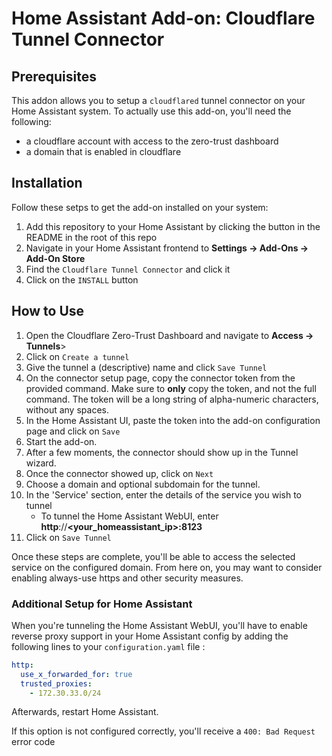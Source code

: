 # Home Assistant Add-on: Cloudflare Tunnel Connector

## Prerequisites

This addon allows you to setup a `cloudflared` tunnel connector on your Home Assistant system. 
To actually use this add-on, you'll need the following:
- a cloudflare account with access to the zero-trust dashboard
- a domain that is enabled in cloudflare

## Installation

Follow these setps to get the add-on installed on your system:
1. Add this repository to your Home Assistant by clicking the button in the README in the root of this repo
2. Navigate in your Home Assistant frontend to __Settings -> Add-Ons -> Add-On Store__
3. Find the `Cloudflare Tunnel Connector` and click it
4. Click on the `INSTALL` button


## How to Use

1. Open the Cloudflare Zero-Trust Dashboard and navigate to __Access -> Tunnels__>
2. Click on `Create a tunnel`
3. Give the tunnel a (descriptive) name and click `Save Tunnel`
4. On the connector setup page, copy the connector token from the provided command. Make sure to __only__ copy the token, and not the full command. The token will be a long string of alpha-numeric characters, without any spaces.
5. In the Home Assistant UI, paste the token into the add-on configuration page and click on `Save`
6. Start the add-on. 
7. After a few moments, the connector should show up in the Tunnel wizard.
8. Once the connector showed up, click on `Next`
9. Choose a domain and optional subdomain for the tunnel.
10. In the 'Service' section, enter the details of the service you wish to tunnel
    - To tunnel the Home Assistant WebUI, enter __http__://__<your_homeassistant_ip>:8123__
11. Click on `Save Tunnel`

Once these steps are complete, you'll be able to access the selected service on the configured domain. From here on, you may want to consider enabling always-use https and other security measures.

### Additional Setup for Home Assistant

When you're tunneling the Home Assistant WebUI, you'll have to enable reverse proxy support in your Home Assistant config by adding the following lines to your `configuration.yaml` file :
```yaml
http:
  use_x_forwarded_for: true
  trusted_proxies:
    - 172.30.33.0/24
```

Afterwards, restart Home Assistant.


If this option is not configured correctly, you'll receive a `400: Bad Request` error code
